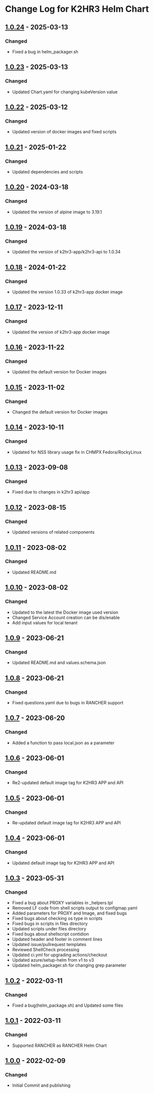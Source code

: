 <!--
K2HR3 Helm Chart

Copyright 2022 Yahoo Japan Corporation.

K2HR3 is K2hdkc based Resource and Roles and policy Rules, gathers 
common management information for the cloud.
K2HR3 can dynamically manage information as "who", "what", "operate".
These are stored as roles, resources, policies in K2hdkc, and the
client system can dynamically read and modify these information.

For the full copyright and license information, please view
the license file that was distributed with this source code.

AUTHOR:   Takeshi Nakatani
CREATE:   Wed Jan 19 2022
REVISION:
-----------------------------------------------------------

[About This file]
This file format is based on [Keep a Changelog](https://keepachangelog.com/en/1.0.0/),
and the version in this repository adheres to
[Semantic Versioning](https://semver.org/spec/v2.0.0.html).

In addition, the following rules apply to this file update.
This file is updated only when it is released and published,
because it is difficult to operate this file every time the
file is updated or changed.
Therefore, we do not use [Unreleased] in this file.

The items should be added in each release are as follows:
	-----------------
	## [0.0.0] - YYYY-MM-DD
	### Chnaged
	- Commit message - #<PR number>
	- ...
	
	...
	...
	
	[x.x.x]: https://github.com/yahoojapan/k2hr3_helm_chart/compare/v0.0.0...v0.0.1
	....
	-----------------
Please have a comparison link which is at the end of the
file ready.
-->
# Change Log for K2HR3 Helm Chart

## [1.0.24] - 2025-03-13
### Changed
- Fixed a bug in helm_packager.sh

## [1.0.23] - 2025-03-13
### Changed
- Updated Chart.yaml for changing kubeVersion value

## [1.0.22] - 2025-03-12
### Changed
- Updated version of docker images and fixed scripts

## [1.0.21] - 2025-01-22
### Changed
- Updated dependencies and scripts

## [1.0.20] - 2024-03-18
### Changed
- Updated the version of alpine image to 3.19.1

## [1.0.19] - 2024-03-18
### Changed
- Updated the version of k2hr3-app/k2hr3-api to 1.0.34

## [1.0.18] - 2024-01-22
### Changed
- Updated the version 1.0.33 of k2hr3-app docker image

## [1.0.17] - 2023-12-11
### Changed
- Updated the version of k2hr3-app docker image

## [1.0.16] - 2023-11-22
### Changed
- Updated the default version for Docker images

## [1.0.15] - 2023-11-02
### Changed
- Changed the default version for Docker images

## [1.0.14] - 2023-10-11
### Changed
- Updated for NSS library usage fix in CHMPX Fedora/RockyLinux

## [1.0.13] - 2023-09-08
### Changed
- Fixed due to changes in k2hr3 api/app

## [1.0.12] - 2023-08-15
### Changed
- Updated versions of related components

## [1.0.11] - 2023-08-02
### Changed
- Updated README.md

## [1.0.10] - 2023-08-02
### Changed
- Updated to the latest the Docker image used version
- Changed Service Account creation can be dis/enable
- Add input values for local tenant

## [1.0.9] - 2023-06-21
### Changed
- Updated README.md and values.schema.json

## [1.0.8] - 2023-06-21
### Changed
- Fixed questions.yaml due to bugs in RANCHER support

## [1.0.7] - 2023-06-20
### Changed
- Added a function to pass local.json as a parameter

## [1.0.6] - 2023-06-01
### Changed
- Re2-updated default image tag for K2HR3 APP and API

## [1.0.5] - 2023-06-01
### Changed
- Re-updated default image tag for K2HR3 APP and API

## [1.0.4] - 2023-06-01
### Changed
- Updated default image tag for K2HR3 APP and API

## [1.0.3] - 2023-05-31
### Changed
- Fixed a bug about PROXY variables in _helpers.tpl
- Removed LF code from shell scripts output to configmap.yaml
- Added parameters for PROXY and Image, and fixed bugs
- Fixed bugs about checking os type in scripts
- Fixed bugs in scripts in files directory
- Updated scripts under files directory
- Fixed bugs about shellscript contidion
- Updated header and footer in comment lines
- Updated issue/pullrequest templates
- Reviewed ShellCheck processing
- Updated ci.yml for upgrading actions/checkout
- Updated azure/setup-helm from v1 to v3
- Updated helm_packager.sh for changing grep parameter

## [1.0.2] - 2022-03-11
### Changed
- Fixed a bug(helm_package.sh) and Updated some files

## [1.0.1] - 2022-03-11
### Changed
- Supported RANCHER as RANCHER Helm Chart

## [1.0.0] - 2022-02-09
### Changed
- Initial Commit and publishing

[1.0.24]: https://github.com/yahoojapan/k2hr3_helm_chart/compare/v1.0.23...v1.0.24
[1.0.23]: https://github.com/yahoojapan/k2hr3_helm_chart/compare/v1.0.22...v1.0.23
[1.0.22]: https://github.com/yahoojapan/k2hr3_helm_chart/compare/v1.0.21...v1.0.22
[1.0.21]: https://github.com/yahoojapan/k2hr3_helm_chart/compare/v1.0.20...v1.0.21
[1.0.20]: https://github.com/yahoojapan/k2hr3_helm_chart/compare/v1.0.19...v1.0.20
[1.0.19]: https://github.com/yahoojapan/k2hr3_helm_chart/compare/v1.0.18...v1.0.19
[1.0.18]: https://github.com/yahoojapan/k2hr3_helm_chart/compare/v1.0.17...v1.0.18
[1.0.17]: https://github.com/yahoojapan/k2hr3_helm_chart/compare/v1.0.16...v1.0.17
[1.0.16]: https://github.com/yahoojapan/k2hr3_helm_chart/compare/v1.0.15...v1.0.16
[1.0.15]: https://github.com/yahoojapan/k2hr3_helm_chart/compare/v1.0.14...v1.0.15
[1.0.14]: https://github.com/yahoojapan/k2hr3_helm_chart/compare/v1.0.13...v1.0.14
[1.0.13]: https://github.com/yahoojapan/k2hr3_helm_chart/compare/v1.0.12...v1.0.13
[1.0.12]: https://github.com/yahoojapan/k2hr3_helm_chart/compare/v1.0.11...v1.0.12
[1.0.11]: https://github.com/yahoojapan/k2hr3_helm_chart/compare/v1.0.10...v1.0.11
[1.0.10]: https://github.com/yahoojapan/k2hr3_helm_chart/compare/v1.0.9...v1.0.10
[1.0.9]: https://github.com/yahoojapan/k2hr3_helm_chart/compare/v1.0.8...v1.0.9
[1.0.8]: https://github.com/yahoojapan/k2hr3_helm_chart/compare/v1.0.7...v1.0.8
[1.0.7]: https://github.com/yahoojapan/k2hr3_helm_chart/compare/v1.0.6...v1.0.7
[1.0.6]: https://github.com/yahoojapan/k2hr3_helm_chart/compare/v1.0.5...v1.0.6
[1.0.5]: https://github.com/yahoojapan/k2hr3_helm_chart/compare/v1.0.4...v1.0.5
[1.0.4]: https://github.com/yahoojapan/k2hr3_helm_chart/compare/v1.0.3...v1.0.4
[1.0.3]: https://github.com/yahoojapan/k2hr3_helm_chart/compare/v1.0.2...v1.0.3
[1.0.2]: https://github.com/yahoojapan/k2hr3_helm_chart/compare/v1.0.1...v1.0.2
[1.0.1]: https://github.com/yahoojapan/k2hr3_helm_chart/compare/v1.0.0...v1.0.1
[1.0.0]: https://github.com/yahoojapan/k2hr3_helm_chart/compare/58ea5df...v1.0.0

